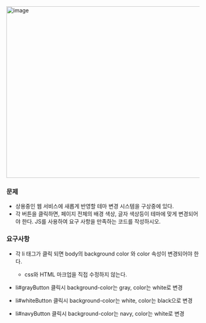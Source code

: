 <img width="516" height="447" alt="image" src="https://github.com/user-attachments/assets/39901c00-33e8-4d17-a021-4a6402b835b1" />

### 문제
- 상용중인 웹 서비스에 새롭게 반영할 테마 변경 시스템을 구상중에 있다. 
- 각 버튼을 클릭하면, 페이지 전체의 배경 색상, 글자 색상등이 테마에 맞게 변경되어야 한다. JS를 사용하여 요구 사항을 만족하는 코드를 작성하시오.

### 요구사항
- 각 li 태그가 클릭 되면 body의 background color 와 color 속성이 변경되어야 한다.
  - css와 HTML 마크업을 직접 수정하지 않는다.

- li#grayButton 클릭시 background-color는 gray, color는 white로 변경
- li#whiteButton 클릭시 background-color는 white, color는 black으로 변경
- li#navyButton 클릭시 background-color는 navy, color는 white로 변경
